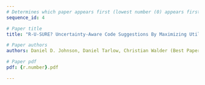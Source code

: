 ```yaml
---
# Determines which paper appears first (lowest number (0) appears first)
sequence_id: 4

# Paper title
title: "R-U-SURE? Uncertainty-Aware Code Suggestions By Maximizing Utility Across Random User Intents"

# Paper authors
authors: Daniel D. Johnson, Daniel Tarlow, Christian Walder (Best Paper)

# Paper pdf
pdf: {r.number}.pdf

---
```

